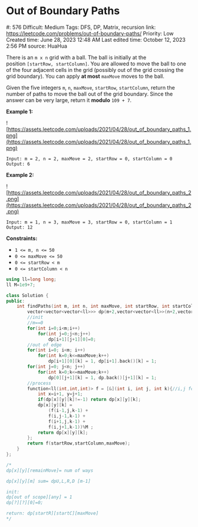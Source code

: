 # Out of Boundary Paths

#: 576
Difficult: Medium
Tags: DFS, DP, Matrix, recursion
link: https://leetcode.com/problems/out-of-boundary-paths/
Priority: Low
Created time: June 28, 2023 12:48 AM
Last edited time: October 12, 2023 2:56 PM
source: HuaHua

There is an `m x n` grid with a ball. The ball is initially at the position `[startRow, startColumn]`. You are allowed to move the ball to one of the four adjacent cells in the grid (possibly out of the grid crossing the grid boundary). You can apply **at most** `maxMove` moves to the ball.

Given the five integers `m`, `n`, `maxMove`, `startRow`, `startColumn`, return the number of paths to move the ball out of the grid boundary. Since the answer can be very large, return it **modulo** `109 + 7`.

**Example 1:**

![https://assets.leetcode.com/uploads/2021/04/28/out_of_boundary_paths_1.png](https://assets.leetcode.com/uploads/2021/04/28/out_of_boundary_paths_1.png)

```
Input: m = 2, n = 2, maxMove = 2, startRow = 0, startColumn = 0
Output: 6

```

**Example 2:**

![https://assets.leetcode.com/uploads/2021/04/28/out_of_boundary_paths_2.png](https://assets.leetcode.com/uploads/2021/04/28/out_of_boundary_paths_2.png)

```
Input: m = 1, n = 3, maxMove = 3, startRow = 0, startColumn = 1
Output: 12

```

**Constraints:**

- `1 <= m, n <= 50`
- `0 <= maxMove <= 50`
- `0 <= startRow < m`
- `0 <= startColumn < n`

```cpp
using ll=long long;
ll M=1e9+7;

class Solution {
public:
    int findPaths(int m, int n, int maxMove, int startRow, int startColumn) {
        vector<vector<vector<ll>>> dp(m+2,vector<vector<ll>>(n+2,vector<ll>(maxMove+1,-1)));
        //init
        //m==0
        for(int i=0;i<m;i++)
            for(int j=0;j<n;j++)
                dp[i+1][j+1][0]=0;
        //out of edge
        for(int i=0; i<m; i++) 
            for(int k=0;k<=maxMove;k++)
                dp[i+1][0][k] = 1, dp[i+1].back()[k] = 1;
        for(int j=0; j<n; j++) 
            for(int k=0;k<=maxMove;k++)
                dp[0][j+1][k] = 1, dp.back()[j+1][k] = 1;
        //process
        function<ll(int,int,int)> f = [&](int i, int j, int k){//i,j for matrix, x,y for dp
            int x=i+1, y=j+1;
            if(dp[x][y][k]!=-1) return dp[x][y][k];
            dp[x][y][k] = 
                (f(i-1,j,k-1) + 
                f(i,j-1,k-1) + 
                f(i+1,j,k-1) + 
                f(i,j+1,k-1))%M ; 
            return dp[x][y][k];
        };
        return f(startRow,startColumn,maxMove);
    }
};

/*
dp[x][y][remainMove]= num of ways

dp[x][y][m] sum= dpU,L,R,D [m-1]

init:
dp[out of scope][any] = 1
dp[?][?][0]=0;

return: dp[startR][startC][maxMove]
*/
```